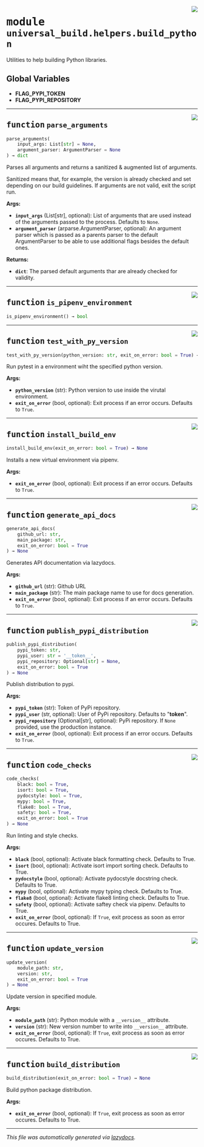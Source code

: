 <!-- markdownlint-disable -->

<a href="https://github.com/ml-tooling/universal-build/blob/main/src/universal_build/helpers/build_python.py#L0"><img align="right" style="float:right;" src="https://img.shields.io/badge/-source-cccccc?style=flat-square"></a>

# <kbd>module</kbd> `universal_build.helpers.build_python`
Utilities to help building Python libraries. 

**Global Variables**
---------------
- **FLAG_PYPI_TOKEN**
- **FLAG_PYPI_REPOSITORY**

---

<a href="https://github.com/ml-tooling/universal-build/blob/main/src/universal_build/helpers/build_python.py#L16"><img align="right" style="float:right;" src="https://img.shields.io/badge/-source-cccccc?style=flat-square"></a>

## <kbd>function</kbd> `parse_arguments`

```python
parse_arguments(
    input_args: List[str] = None,
    argument_parser: ArgumentParser = None
) → dict
```

Parses all arguments and returns a sanitized & augmented list of arguments. 

Sanitized means that, for example, the version is already checked and set depending on our build guidelines. If arguments are not valid, exit the script run. 



**Args:**
 
 - <b>`input_args`</b> (List[str], optional):  List of arguments that are used instead of the arguments passed to the process. Defaults to `None`. 
 - <b>`argument_parser`</b> (arparse.ArgumentParser, optional):  An argument parser which is passed as a parents parser to the default ArgumentParser to be able to use additional flags besides the default ones. 



**Returns:**
 
 - <b>`dict`</b>:  The parsed default arguments thar are already checked for validity. 


---

<a href="https://github.com/ml-tooling/universal-build/blob/main/src/universal_build/helpers/build_python.py#L52"><img align="right" style="float:right;" src="https://img.shields.io/badge/-source-cccccc?style=flat-square"></a>

## <kbd>function</kbd> `is_pipenv_environment`

```python
is_pipenv_environment() → bool
```






---

<a href="https://github.com/ml-tooling/universal-build/blob/main/src/universal_build/helpers/build_python.py#L63"><img align="right" style="float:right;" src="https://img.shields.io/badge/-source-cccccc?style=flat-square"></a>

## <kbd>function</kbd> `test_with_py_version`

```python
test_with_py_version(python_version: str, exit_on_error: bool = True) → None
```

Run pytest in a environment wiht the specified python version. 



**Args:**
 
 - <b>`python_version`</b> (str):  Python version to use inside the virutal environment. 
 - <b>`exit_on_error`</b> (bool, optional):  Exit process if an error occurs. Defaults to `True`. 


---

<a href="https://github.com/ml-tooling/universal-build/blob/main/src/universal_build/helpers/build_python.py#L95"><img align="right" style="float:right;" src="https://img.shields.io/badge/-source-cccccc?style=flat-square"></a>

## <kbd>function</kbd> `install_build_env`

```python
install_build_env(exit_on_error: bool = True) → None
```

Installs a new virtual environment via pipenv. 



**Args:**
 
 - <b>`exit_on_error`</b> (bool, optional):  Exit process if an error occurs. Defaults to `True`. 


---

<a href="https://github.com/ml-tooling/universal-build/blob/main/src/universal_build/helpers/build_python.py#L117"><img align="right" style="float:right;" src="https://img.shields.io/badge/-source-cccccc?style=flat-square"></a>

## <kbd>function</kbd> `generate_api_docs`

```python
generate_api_docs(
    github_url: str,
    main_package: str,
    exit_on_error: bool = True
) → None
```

Generates API documentation via lazydocs. 



**Args:**
 
 - <b>`github_url`</b> (str):  Github URL 
 - <b>`main_package`</b> (str):  The main package name to use for docs generation. 
 - <b>`exit_on_error`</b> (bool, optional):  Exit process if an error occurs. Defaults to `True`. 


---

<a href="https://github.com/ml-tooling/universal-build/blob/main/src/universal_build/helpers/build_python.py#L141"><img align="right" style="float:right;" src="https://img.shields.io/badge/-source-cccccc?style=flat-square"></a>

## <kbd>function</kbd> `publish_pypi_distribution`

```python
publish_pypi_distribution(
    pypi_token: str,
    pypi_user: str = '__token__',
    pypi_repository: Optional[str] = None,
    exit_on_error: bool = True
) → None
```

Publish distribution to pypi. 



**Args:**
 
 - <b>`pypi_token`</b> (str):  Token of PyPi repository. 
 - <b>`pypi_user`</b> (str, optional):  User of PyPi repository. Defaults to "__token__". 
 - <b>`pypi_repository`</b> (Optional[str], optional):  PyPi repository. If `None` provided, use the production instance. 
 - <b>`exit_on_error`</b> (bool, optional):  Exit process if an error occurs. Defaults to `True`. 


---

<a href="https://github.com/ml-tooling/universal-build/blob/main/src/universal_build/helpers/build_python.py#L172"><img align="right" style="float:right;" src="https://img.shields.io/badge/-source-cccccc?style=flat-square"></a>

## <kbd>function</kbd> `code_checks`

```python
code_checks(
    black: bool = True,
    isort: bool = True,
    pydocstyle: bool = True,
    mypy: bool = True,
    flake8: bool = True,
    safety: bool = True,
    exit_on_error: bool = True
) → None
```

Run linting and style checks. 



**Args:**
 
 - <b>`black`</b> (bool, optional):  Activate black formatting check. Defaults to True. 
 - <b>`isort`</b> (bool, optional):  Activate isort import sorting check. Defaults to True. 
 - <b>`pydocstyle`</b> (bool, optional):  Activate pydocstyle docstring check. Defaults to True. 
 - <b>`mypy`</b> (bool, optional):  Activate mypy typing check. Defaults to True. 
 - <b>`flake8`</b> (bool, optional):  Activate flake8 linting check. Defaults to True. 
 - <b>`safety`</b> (bool, optional):  Activate saftey check via pipenv. Defaults to True. 
 - <b>`exit_on_error`</b> (bool, optional):  If `True`, exit process as soon as error occures. Defaults to True. 


---

<a href="https://github.com/ml-tooling/universal-build/blob/main/src/universal_build/helpers/build_python.py#L237"><img align="right" style="float:right;" src="https://img.shields.io/badge/-source-cccccc?style=flat-square"></a>

## <kbd>function</kbd> `update_version`

```python
update_version(
    module_path: str,
    version: str,
    exit_on_error: bool = True
) → None
```

Update version in specified module. 



**Args:**
 
 - <b>`module_path`</b> (str):  Python module with a `__version__` attribute. 
 - <b>`version`</b> (str):  New version number to write into `__version__` attribute. 
 - <b>`exit_on_error`</b> (bool, optional):  If `True`, exit process as soon as error occures. Defaults to True. 


---

<a href="https://github.com/ml-tooling/universal-build/blob/main/src/universal_build/helpers/build_python.py#L264"><img align="right" style="float:right;" src="https://img.shields.io/badge/-source-cccccc?style=flat-square"></a>

## <kbd>function</kbd> `build_distribution`

```python
build_distribution(exit_on_error: bool = True) → None
```

Build python package distribution. 



**Args:**
 
 - <b>`exit_on_error`</b> (bool, optional):  If `True`, exit process as soon as error occures. Defaults to True. 




---

_This file was automatically generated via [lazydocs](https://github.com/ml-tooling/lazydocs)._
